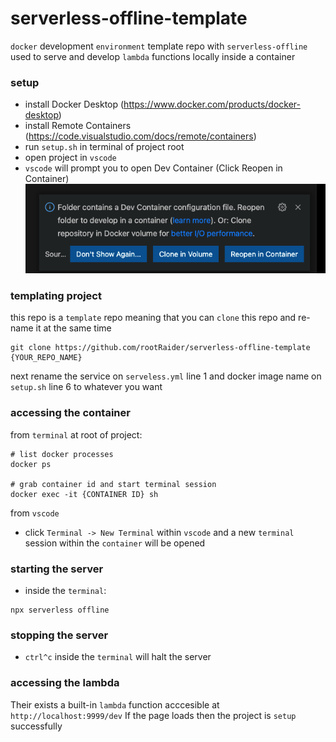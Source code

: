# serverless-offline-template
`docker` development `environment` template repo with `serverless-offline` used to serve and develop `lambda` functions locally inside a container

### setup
* install Docker Desktop (https://www.docker.com/products/docker-desktop)
* install Remote Containers (https://code.visualstudio.com/docs/remote/containers)
* run `setup.sh` in terminal of project root
* open project in `vscode`
* `vscode` will prompt you to open Dev Container (Click Reopen in Container) ![Reopen in Container](vscode-prompt.png)

### templating project
this repo is a `template` repo meaning that you can `clone` this repo and re-name it at the same time
```
git clone https://github.com/rootRaider/serverless-offline-template {YOUR_REPO_NAME}
```
next rename the service on `serveless.yml` line 1 and docker image name on `setup.sh` line 6 to whatever you want

### accessing the container
from `terminal` at root of project:
```
# list docker processes
docker ps

# grab container id and start terminal session
docker exec -it {CONTAINER ID} sh
```
from `vscode`
* click `Terminal -> New Terminal` within `vscode` and a new `terminal` session within the `container` will be opened

### starting the server
* inside the `terminal`:
```
npx serverless offline
```

### stopping the server
* `ctrl^c` inside the `terminal` will halt the server


### accessing the lambda
Their exists a built-in `lambda` function acccesible at `http://localhost:9999/dev`
If the page loads then the project is `setup` successfully
